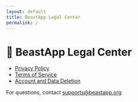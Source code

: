 ```yaml
---
layout: default
title: BeastApp Legal Center
permalink: /
---
```


# 📘 BeastApp Legal Center

- [Privacy Policy](/https://docs.beastapp.org/policy)
- [Terms of Service](/https://docs.beastapp.org/terms-of-use)
- [Account and Data Deletion](/https://docs.beastapp.org/account-deletion)

For questions, contact [supports@beastapp.org](mailto:supports@beastapp.org)

